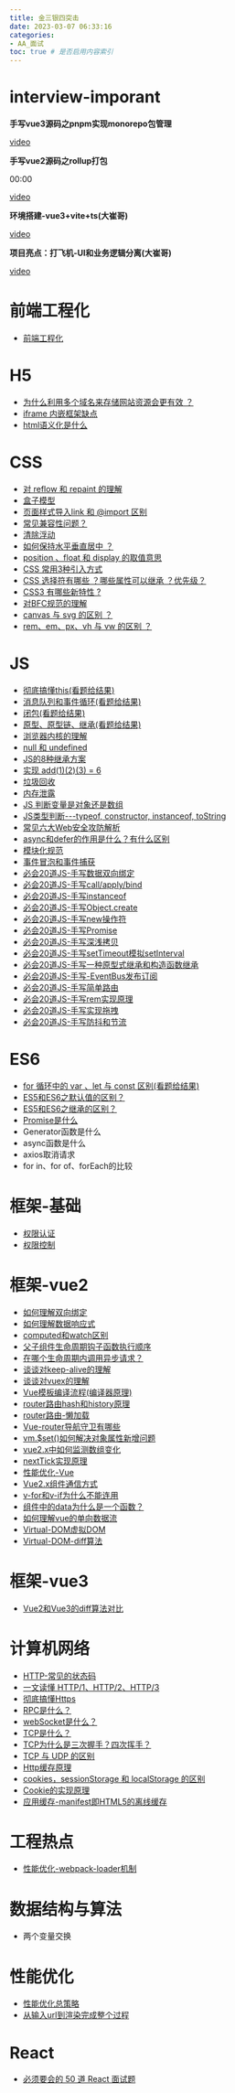 ```yaml
---
title: 金三银四突击
date: 2023-03-07 06:33:16
categories:
- AA_面试
toc: true # 是否启用内容索引
---
```


# interview-imporant

**手写vue3源码之pnpm实现monorepo包管理**

[video](https://www.bilibili.com/video/BV1WP4y1u7qi/?spm_id_from=333.337.search-card.all.click&vd_source=bd4c7d99d71adf64d6e88c65370e0247)

**手写vue2源码之rollup打包**

00:00

[video](https://www.bilibili.com/video/BV1DQ4y1z7TK/?spm_id_from=333.788.recommend_more_video.-1&vd_source=bd4c7d99d71adf64d6e88c65370e0247)

**环境搭建-vue3+vite+ts(大崔哥)**

[video](https://www.bilibili.com/video/BV1xr4y1A7H9/?spm_id_from=333.999.0.0)

**项目亮点：打飞机-UI和业务逻辑分离(大崔哥)**

[video](https://www.bilibili.com/video/BV143411M79D/?spm_id_from=333.999.0.0)

# 前端工程化

- <a target="_blank" href="{% post_path 'H_工程热点_0基础' %}#前端工程化">前端工程化</a>

# H5

- <a target="_blank" href="{% post_path 'C_H5_0基础' %}#为什么多个域名来存储网站资源会更有效">为什么利用多个域名来存储网站资源会更有效 ？</a>
- <a target="_blank" href="{% post_path 'C_H5_0基础' %}#iframe内嵌框架缺点">iframe 内嵌框架缺点</a>
- <a target="_blank" href="{% post_path 'C_H5_0基础' %}#Html语义化">html语义化是什么</a>

# CSS

- <a target="_blank" href="{% post_path 'C_CSS_0基础' %}#对reflow和repaint的理解">对 reflow 和 repaint 的理解</a>
- <a target="_blank" href="{% post_path 'C_CSS_0基础' %}#CSS盒子模型">盒子模型</a>
- <a target="_blank" href="{% post_path 'C_CSS_0基础' %}#页面样式导入link和-import区别">页面样式导入link 和 @import 区别</a>
- <a target="_blank" href="{% post_path 'C_CSS_0基础' %}#常见兼容性问题？">常见兼容性问题？</a>
- <a target="_blank" href="{% post_path 'C_CSS_0基础' %}#清除浮动">清除浮动</a>
- <a target="_blank" href="{% post_path 'C_CSS_0基础' %}#如何保持水平垂直居中-？">如何保持水平垂直居中 ？</a>
- <a target="_blank" href="{% post_path 'C_CSS_0基础' %}#position、float和display的取值意思">position 、float 和 display 的取值意思</a>
- <a target="_blank" href="{% post_path 'C_CSS_0基础' %}#CSS常用3种引入方式">CSS 常用3种引入方式</a>
- <a target="_blank" href="{% post_path 'C_CSS_0基础' %}#CSS选择符有哪些？哪些属性可以继承？优先级？">CSS 选择符有哪些 ？哪些属性可以继承 ？优先级？</a>
- <a target="_blank" href="{% post_path 'C_CSS_0基础' %}#CSS3有哪些新特性？">CSS3 有哪些新特性 ?</a>
- <a target="_blank" href="{% post_path 'C_CSS_0基础' %}#BFC">对BFC规范的理解</a>
- <a target="_blank" href="{% post_path 'C_CSS_0基础' %}#canvas与svg的区别？">canvas 与 svg 的区别 ？</a>
- <a target="_blank" href="{% post_path 'I_移动端_0基础' %}#rem、em、px、vh与vw的区别？">rem、em、px、vh 与 vw 的区别 ？</a>

# JS

- <a target="_blank" href="{% post_path 'B_JS_0基础' %}#彻底搞懂this">彻底搞懂this(看题给结果)</a>
- <a target="_blank" href="{% post_path 'B_JS_0基础' %}#消息队列和事件循环">消息队列和事件循环(看题给结果)</a>
- <a target="_blank" href="{% post_path 'B_JS_原形原型链继承闭包' %}#闭包">闭包(看题给结果)</a>
- <a target="_blank" href="{% post_path 'B_JS_原形原型链继承' %}#原型、原型链、继承">原型、原型链、继承(看题给结果)</a>
- <a target="_blank" href="{% post_path 'C_H5_0基础' %}#浏览器内核的理解">浏览器内核的理解</a>
- <a target="_blank" href="{% post_path 'B_JS_0基础' %}#8种数据类型">null 和 undefined</a>
- <a target="_blank" href="{% post_path 'B_JS_原形原型链继承' %}#JS的8种继承方案">JS的8种继承方案</a>
- <a target="_blank" href="{% post_path 'B_JS_0基础' %}#柯里化-实现add-1-2-3-6">实现 add(1)(2)(3) = 6</a>
- <a target="_blank" href="{% post_path 'B_JS_0基础' %}#垃圾回收">垃圾回收</a>
- <a target="_blank" href="{% post_path 'B_JS_0基础' %}#内存溢出和内存泄漏">内存泄露</a>
- <a target="_blank" href="{% post_path 'B_JS_0基础' %}#JS-类型判断-对象-数组">JS 判断变量是对象还是数组</a>
- <a target="_blank" href="{% post_path 'B_JS_0基础' %}#JS类型判断-typeof-instanceof-constructor-toString">JS类型判断---typeof, constructor, instanceof, toString</a>
- <a target="_blank" href="{% post_path 'F_计算机网络_0基础' %}#常见六大Web安全攻防解析">常见六大Web安全攻防解析</a>
- <a target="_blank" href="{% post_path 'B_JS_0基础' %}#async和defer的作用是什么？有什么区别">async和defer的作用是什么？有什么区别</a>
- <a target="_blank" href="{% post_path 'B_JS_0基础' %}#模块化规范">模块化规范</a>
- <a target="_blank" href="{% post_path 'B_JS_0基础' %}#JS事件冒泡和事件捕获">事件冒泡和事件捕获</a>
- <a target="_blank" href="{% post_path 'D_框架_Vue2和Vue3比较' %}#Object-defineProperty与Proxy">必会20道JS-手写数据双向绑定</a>
- <a target="_blank" href="{% post_path 'B_JS_0基础' %}#call-apply-bind">必会20道JS-手写call/apply/bind</a>
- <a target="_blank" href="{% post_path 'B_JS_原形原型链继承' %}#instanceof操作符">必会20道JS-手写instanceof</a>
- <a target="_blank" href="{% post_path 'B_JS_原形原型链继承' %}#Object-create">必会20道JS-手写Object.create</a>
- <a target="_blank" href="{% post_path 'B_JS_原形原型链继承' %}#new操作符">必会20道JS-手写new操作符</a>
- <a target="_blank" href="{% post_path 'B_JS_Promise进阶' %}#手写Promise-核心流程">必会20道JS-手写Promise</a>
- <a target="_blank" href="{% post_path 'B_JS_0基础' %}#深浅拷贝">必会20道JS-手写深浅拷贝</a>
- <a target="_blank" href="{% post_path 'B_JS_0基础' %}#实现setTimeout和实现setInterval">必会20道JS-手写setTimeout模拟setInterval</a>
- <a target="_blank" href="{% post_path 'B_JS_原形原型链继承' %}#原型式继承">必会20道JS-手写一种原型式继承和构造函数继承</a>
- <a target="_blank" href="{% post_path 'B_JS_0基础' %}#手写-EventBus">必会20道JS-手写-EventBus发布订阅</a>
- <a target="_blank" href="{% post_path 'B_JS_0基础' %}#手写-简单路由">必会20道JS-手写简单路由</a>
- <a target="_blank" href="{% post_path 'B_JS_0基础' %}#手写-rem实现原理">必会20道JS-手写rem实现原理</a>
- <a target="_blank" href="{% post_path 'B_JS_0基础' %}#手写-实现拖拽">必会20道JS-手写实现拖拽</a>
- <a target="_blank" href="{% post_path 'B_JS_0基础' %}#防抖和节流">必会20道JS-手写防抖和节流</a>

# ES6

- <a target="_blank" href="{% post_path 'B_JS_ES6-10新特性' %}#for-循环中的-var-、let-与-const-区别">for 循环中的 var 、let 与 const 区别(看题给结果)</a>
- <a target="_blank" href="{% post_path 'B_JS_ES6-10新特性' %}#ES5和ES6之默认值的区别-？">ES5和ES6之默认值的区别？</a>
- <a target="_blank" href="{% post_path 'B_JS_ES6-10新特性' %}#ES5和ES6之继承的区别-？">ES5和ES6之继承的区别？</a>
- <a target="_blank" href="{% post_path 'B_JS_Promise进阶' %}#Promise是什么">Promise是什么</a>
- Generator函数是什么
- async函数是什么
- axios取消请求
- for in、for of、forEach的比较

# 框架-基础

- <a target="_blank" href="{% post_path 'D_框架_权限认证和权限认证' %}#权限认证">权限认证</a>
- <a target="_blank" href="{% post_path 'D_框架_权限认证和权限认证' %}#权限控制">权限控制</a>

# 框架-vue2

- <a target="_blank" href="{% post_path 'D_框架_Vue2.0_原理' %}#双向绑定">如何理解双向绑定</a>
- <a target="_blank" href="{% post_path 'D_框架_Vue2.0_原理' %}#数据响应式">如何理解数据响应式</a>
- <a target="_blank" href="{% post_path 'D_框架_Vue2.0_原理' %}#methods和watch、computed">computed和watch区别</a>
- <a target="_blank" href="{% post_path 'D_框架_Vue2.0_原理' %}#父子组件生命周期顺序">父子组件生命周期钩子函数执行顺序</a>
- <a target="_blank" href="{% post_path 'D_框架_Vue2.0_原理' %}#在哪个生命周期内调用异步请求？">在哪个生命周期内调用异步请求？</a>
- <a target="_blank" href="{% post_path 'D_框架_Vue2.0_原理' %}#keep-alive原理">谈谈对keep-alive的理解</a>
- <a target="_blank" href="{% post_path 'D_框架_Vue2.0_入门' %}#vuex">谈谈对vuex的理解</a>
- <a target="_blank" href="{% post_path 'D_框架_Vue2.0_原理' %}#Vue模板编译流程">Vue模板编译流程(编译器原理)</a>
- <a target="_blank" href="{% post_path 'D_框架_Vue2.0_原理' %}#Vue-router路由-hash和history">router路由hash和history原理</a>
- <a target="_blank" href="{% post_path 'D_框架_Vue2.0_原理' %}#Vue-router路由-懒加载">router路由-懒加载</a>
- <a target="_blank" href="{% post_path 'D_框架_Vue2.0_原理' %}#Vue-router导航守卫有哪些">Vue-router导航守卫有哪些</a>
- <a target="_blank" href="{% post_path 'D_框架_Vue2.0_原理' %}#vm-set-如何解决对象属性新增问题">vm.$set()如何解决对象属性新增问题</a>
- <a target="_blank" href="{% post_path 'D_框架_Vue2.0_原理' %}#数组变异方法">vue2.x中如何监测数组变化</a>
- <a target="_blank" href="{% post_path 'D_框架_Vue2.0_原理' %}#nextTick的实现原理">nextTick实现原理</a>
- <a target="_blank" href="{% post_path 'D_框架_Vue2.0_原理' %}#vue-性能优化">性能优化-Vue</a>
- <a target="_blank" href="{% post_path 'D_框架_Vue2.0_原理' %}#Vue2-x组件通信方式">Vue2.x组件通信方式</a>
- <a target="_blank" href="{% post_path 'D_框架_Vue2.0_原理' %}#v-for和v-if不能连用">v-for和v-if为什么不能连用</a>
- <a target="_blank" href="{% post_path 'D_框架_Vue2.0_原理' %}#组件中的data为什么是一个函数？">组件中的data为什么是一个函数？</a>
- <a target="_blank" href="{% post_path 'D_框架_Vue2.0_原理' %}#双向绑定">如何理解vue的单向数据流</a>
- <a target="_blank" href="{% post_path 'D_框架_Vue2.0_原理' %}#Virtual-DOM">Virtual-DOM虚拟DOM</a>
- <a target="_blank" href="{% post_path 'D_框架_Vue2.0_原理' %}#Virtual-DOM-diff算法">Virtual-DOM-diff算法</a>

# 框架-vue3

- <a target="_blank" href="{% post_path 'D_框架_Vue2和Vue3比较' %}#Virtual-DOM-diff算法">Vue2和Vue3的diff算法对比</a>

# 计算机网络

- <a target="_blank" href="{% post_path 'F_计算机网络_0基础' %}#HTTP-常见的状态码">HTTP-常见的状态码</a>
- <a target="_blank" href="{% post_path 'F_计算机网络_0基础' %}#一文读懂-HTTP-1、HTTP-2、HTTP-3">一文读懂 HTTP/1、HTTP/2、HTTP/3</a>
- <a target="_blank" href="{% post_path 'F_计算机网络_0基础' %}#彻底搞懂Https">彻底搞懂Https</a>
- <a target="_blank" href="{% post_path 'F_计算机网络_0基础' %}#既然有-HTTP-协议，为什么还要有-RPC？">RPC是什么？</a>
- <a target="_blank" href="{% post_path 'F_计算机网络_0基础' %}#既然有-HTTP-协议，为什么还要有-WebSocket？">webSocket是什么？</a>
- <a target="_blank" href="{% post_path 'F_计算机网络_0基础' %}#TCP是什么">TCP是什么？</a>
- <a target="_blank" href="{% post_path 'F_计算机网络_0基础' %}#TCP为什么是三次握手？四次挥手？">TCP为什么是三次握手？四次挥手？</a>
- <a target="_blank" href="{% post_path 'F_计算机网络_0基础' %}#TCP-与-UDP-的区别">TCP 与 UDP 的区别</a>
- <a target="_blank" href="{% post_path 'F_计算机网络_0基础' %}#网络缓存-http缓存">Http缓存原理</a>
- <a target="_blank" href="{% post_path 'F_计算机网络_0基础' %}#Cookies、SessionStorage和LocalStorage">cookies，sessionStorage 和 localStorage 的区别</a>
- <a target="_blank" href="{% post_path 'F_计算机网络_0基础' %}#Cookie">Cookie的实现原理</a>
- <a target="_blank" href="{% post_path 'F_计算机网络_0基础' %}#应用缓存-manifest即HTML5的离线缓存">应用缓存-manifest即HTML5的离线缓存</a>

# 工程热点

- <a target="_blank" href="{% post_path 'H_工程热点_性能优化_webpack' %}#webpack-loader机制">性能优化-webpack-loader机制</a>

# 数据结构与算法

- 两个变量交换

# 性能优化

- <a target="_blank" href="{% post_path 'H_工程热点_性能优化_0基础' %}#性能优化总策略">性能优化总策略</a>
- <a target="_blank" href="{% post_path 'H_工程热点_性能优化_0基础' %}#从输入url到渲染完成整个过程">从输入url到渲染完成整个过程</a>

# React

- [必须要会的 50 道 React 面试题](https://segmentfault.com/a/1190000018604138)